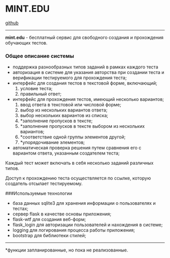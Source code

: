#  MINT.EDU
[github](https://github.com/BadCatSet/YalWeb2022)
***
**mint.edu** - бесплатный сервис для свободного
создания и прохождения обучающих тестов.

### Общее описание системы

- поддержка разнообразных типов заданий в рамках каждого теста
- авторизация в системе для указания авторства при создании
теста и верификации тестируемого для прохождения теста;
- интерфейс для создания тестов в текстовой форме, включающий;
    1. условие теста;
    2. правильный ответ;
- интерфейс для прохождения тестов, имеющий несколько вариантов;
   1. ввод ответа в текстовой или числовой форме;
   2. выбор из нескольких вариантов ответа;
   3. выбор нескольких вариантов из списка;
   4. *заполнение пропусков в тексте;
   5. *заполнение пропусков в тексте выбором из нескольких вариантов;
   6. *соответствие одной группы элементов другой;
   7. *упорядочивание элементов;
- автоматическая проверка решения путем сравнения его с вариантом
ответа, указанным создателем теста;

Каждый тест может включать в себя несколько заданий различных типов.

Доступ к прохождению теста осуществляется по ссылке, которую создатель
отсылает тестируемому.

###Используемые технологии

- база данных sqlite3 для хранения информации о пользователях и тестах;
- сервер flask в качестве основы приложения;
- flask-wtf для создания веб-форм;
- flask_login для авторизации пользователей и нахождения в системе;
- logging для логирования процесса работы приложения;
- bootstrap для библиотеки стилей;


---

*функции запланированные, но пока не реализованные.